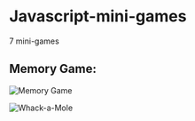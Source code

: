 # Javascript-mini-games

7 mini-games

## Memory Game:

![Memory Game](https://user-images.githubusercontent.com/66800336/99708282-a4390680-2a6b-11eb-953a-e2c95b4c2e80.png)

![Whack-a-Mole](https://user-images.githubusercontent.com/66800336/99717624-a2754000-2a77-11eb-8737-6d5e6e695c2b.png)